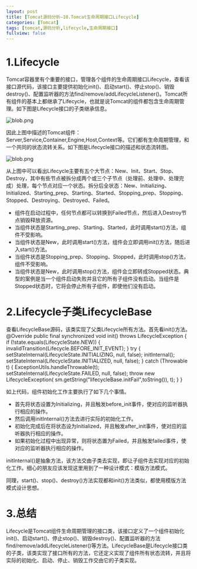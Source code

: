 ```yaml
---
layout: post
title: [Tomcat源码分析—10.Tomcat生命周期接口Lifecycle]
categories: [Tomcat]
tags: [tomcat,源码分析,lifecycle,生命周期接口]
fullview: false
---
```

# 1.Lifecycle

Tomcat容器里有个重要的接口，管理各个组件的生命周期接口Lifecycle，查看该接口源代码，该接口主要提供初始化init()、启动start()、停止stop()、销毁destroy()、配置监听器的方法find/remove/addLifecycleListener()。Tomcat所有组件的基本上都继承了Lifecycle，也就是说Tomcat的组件都包含生命周期管理。如下图是Lifecycle接口的子类继承信息。

![blob.png](http://file.ctosb.com/upload/image/20170623/1498190295738015419.png "1498190295738015419.png")

因此上图中描述的Tomcat组件：Server,Service,Container,Engine,Host,Context等。它们都有生命周期管理，和一个共同的状态流转关系。如下图是Lifecycle接口的描述和状态流转图。

![blob.png](http://file.ctosb.com/upload/image/20170623/1498178691749036471.png "1498178691749036471.png")

从上图中可以看出Lifecycle主要有五个大节点：New、Init、Start、Stop、Destroy，其中有些节点被拆分成两个或三个子节点（处理前、处理中、处理完成）处理，每个节点对应一个状态。拆分后全状态：New、Initializing、Initialized、Starting_prep、Starting、Started、Stopping_prep、Stopping、Stopped、Destroying、Destroyed、Failed。

* 组件在启动过程中，任何节点都可以转换到Failed节点，然后进入Destroy节点销毁释放资源。
* 当组件状态是Starting_prep、Starting、Started，此时调用start()方法，组件不受影响。
* 当组件状态是New，此时调用start()方法，组件会立即调用init()方法，随后进入start()方法。
* 当组件状态是Stopping_prep、Stopping、Stopped，此时调用stop()方法，组件不受影响。
* 当组件状态是New，此时调用stop()方法，组件会立即转成Stopped状态。典型的案例是当一个组件启动失败并且它的所有子组件没有启动。当组件是Stopped状态时，它将会停止所有子组件，即使他们没有启动。

# 2.Lifecycle子类LifecycleBase

查看LifecycleBase源码，该类实现了父类Lifecycle所有方法。首先看init()方法。
@Override public final synchronized void init() throws LifecycleException { if (!state.equals(LifecycleState.NEW)) { invalidTransition(Lifecycle.BEFORE_INIT_EVENT); } try { setStateInternal(LifecycleState.INITIALIZING, null, false); initInternal(); setStateInternal(LifecycleState.INITIALIZED, null, false); } catch (Throwable t) { ExceptionUtils.handleThrowable(t); setStateInternal(LifecycleState.FAILED, null, false); throw new LifecycleException( sm.getString("lifecycleBase.initFail",toString()), t); } }

如上代码，组件初始化工作主要执行了如下几个事情。

* 首先将状态设置为Initializing，并且触发before_init事件，使对应的监听器执行相应的操作。
* 然后调用initInternal()方法去进行实际的初始化工作。
* 初始化完成后在将状态设为Initialized，并且触发after_init事件，使对应的监听器执行相应的操作。
* 如果初始化过程中出现异常，则将状态置为Failed，并且触发failed事件，使对应的监听器执行相应的操作。

initInternal()是抽象方法，该方法交由子类去实现，即让子组件去实现对应的初始化工作。细心的朋友应该发现这里用到了一种设计模式：模版方法模式。

同理，start()、stop()、destroy()方法实现都和init()方法类似，都使用模版方法模式设计思想。

# 3.总结

Lifecycle是Tomcat组件生命周期管理的接口类，该接口定义了一个组件初始化init()、启动start()、停止stop()、销毁destroy()、配置监听器的方法find/remove/addLifecycleListener()等方法。LifecycleBase是Lifecycle接口类的子类，该类实现了接口所有的方法，它还定义实现了组件所有状态流转，并且将实际的初始化、启动、停止、销毁工作交由它的子类实现。

